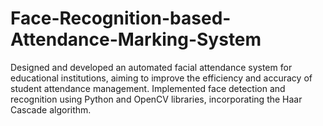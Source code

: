 # Face-Recognition-based-Attendance-Marking-System
Designed and developed an automated facial attendance system for educational institutions, aiming to improve the efficiency and accuracy of student attendance management. Implemented face detection and recognition using Python and OpenCV libraries, incorporating the Haar Cascade algorithm. 
